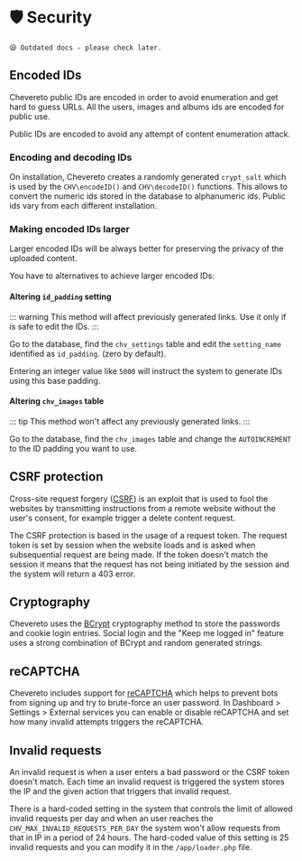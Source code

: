 # 🛡 Security

`😪 Outdated docs - please check later.`

## Encoded IDs

Chevereto public IDs are encoded in order to avoid enumeration and get hard to guess URLs. All the users, images and albums ids are encoded for public use.

Public IDs are encoded to avoid any attempt of content enumeration attack.

### Encoding and decoding IDs

On installation, Chevereto creates a randomly generated `crypt_salt` which is used by the `CHV\encodeID()` and `CHV\decodeID()` functions. This allows to convert the numeric ids stored in the database to alphanumeric ids. Public ids vary from each different installation.

### Making encoded IDs larger

Larger encoded IDs will be always better for preserving the privacy of the uploaded content.

You have to alternatives to achieve larger encoded IDs:

#### Altering `id_padding` setting

::: warning
This method will affect previously generated links. Use it only if is safe to edit the IDs.
:::

Go to the database, find the `chv_settings` table and edit the `setting_name` identified as `id_padding`. (zero by default).

Entering an integer value like `5000` will instruct the system to generate IDs using this base padding.

#### Altering `chv_images` table

::: tip
This method won't affect any previously generated links.
:::

Go to the database, find the `chv_images` table and change the `AUTOINCREMENT` to the ID padding you want to use.

## CSRF protection

Cross-site request forgery ([CSRF](https://en.wikipedia.org/wiki/Cross-site_request_forgery)) is an exploit that is used to fool the websites by transmitting instructions from a remote website without the user's consent, for example trigger a delete content request.

The CSRF protection is based in the usage of a request token. The request token is set by session when the website loads and is asked when subsequential request are being made. If the token doesn't match the session it means that the request has not being initiated by the session and the system will return a 403 error.

## Cryptography

Chevereto uses the [BCrypt](https://en.wikipedia.org/wiki/Bcrypt) cryptography method to store the passwords and cookie login entries. Social login and the "Keep me logged in" feature uses a strong combination of BCrypt and random generated strings.

## reCAPTCHA

Chevereto includes support for [reCAPTCHA](https://www.google.com/recaptcha/intro/) which helps to prevent bots from signing up and try to brute-force an user password. In Dashboard > Settings > External services you can enable or disable reCAPTCHA and set how many invalid attempts triggers the reCAPTCHA.

## Invalid requests

An invalid request is when a user enters a bad password or the CSRF token doesn't match. Each time an invalid request is triggered the system stores the IP and the given action that triggers that invalid request.

There is a hard-coded setting in the system that controls the limit of allowed invalid requests per day and when an user reaches the `CHV_MAX_INVALID_REQUESTS_PER_DAY` the system won't allow requests from that in IP in a period of 24 hours. The hard-coded value of this setting is 25 invalid requests and you can modify it in the `/app/loader.php` file.
